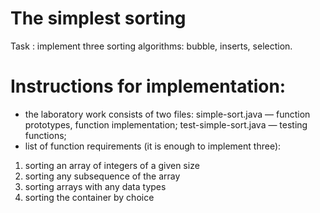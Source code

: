 # The simplest sorting
Task : implement three sorting algorithms: bubble, inserts, selection.

# Instructions for implementation:
- the laboratory work consists of two files: simple-sort.java — function prototypes, function implementation; test-simple-sort.java — testing functions;
- list of function requirements (it is enough to implement three):

1. sorting an array of integers of a given size
2. sorting any subsequence of the array
3. sorting arrays with any data types
4. sorting the container by choice
